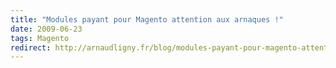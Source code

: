 ```yaml
---
title: "Modules payant pour Magento attention aux arnaques !"
date: 2009-06-23
tags: Magento
redirect: http://arnaudligny.fr/blog/modules-payant-pour-magento-attention-aux-arnaques/
---
```


